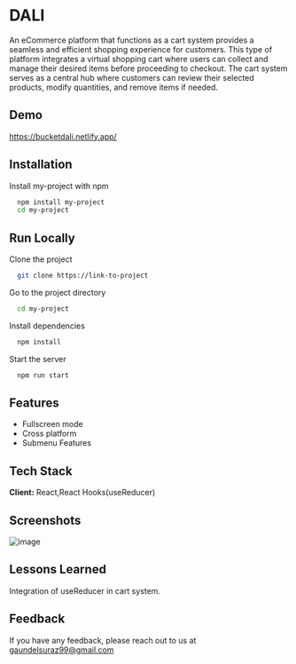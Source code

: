 
# DALI
An eCommerce platform that functions as a cart system provides a seamless and efficient shopping experience for customers. This type of platform integrates a virtual shopping cart where users can collect and manage their desired items before proceeding to checkout. The cart system serves as a central hub where customers can review their selected products, modify quantities, and remove items if needed.

## Demo
https://bucketdali.netlify.app/


## Installation

Install my-project with npm

```bash
  npm install my-project
  cd my-project
```
    
## Run Locally

Clone the project

```bash
  git clone https://link-to-project
```

Go to the project directory

```bash
  cd my-project
```

Install dependencies

```bash
  npm install
```

Start the server

```bash
  npm run start
```


## Features

- Fullscreen mode
- Cross platform
- Submenu Features


## Tech Stack

**Client:** React,React Hooks(useReducer)


## Screenshots

![image](https://github.com/surazgaundel/Dali/assets/58950508/29e83941-58ff-4a59-b711-98a45fc286b0)


## Lessons Learned

Integration of useReducer in cart system.


## Feedback

If you have any feedback, please reach out to us at gaundelsuraz99@gmail.com




